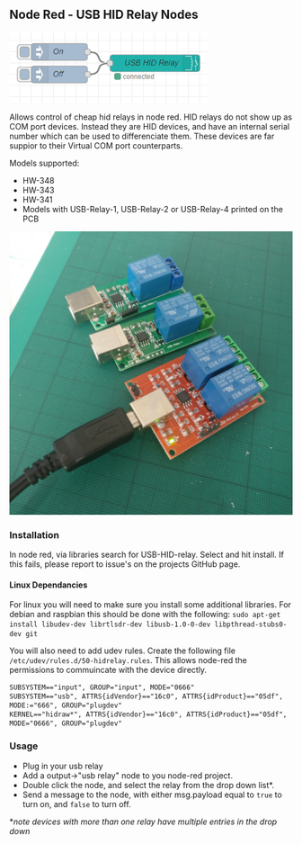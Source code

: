## Node Red - USB HID Relay Nodes
![](usb%20hid%20relay%20screenshot%202.png)

Allows control of cheap hid relays in node red. HID relays do not show up as COM port devices. Instead they are HID devices, and have an internal serial number which can be used to differenciate them. These devices are far suppior to their Virtual COM port counterparts.

Models supported:
* HW-348
* HW-343
* HW-341
* Models with USB-Relay-1, USB-Relay-2 or USB-Relay-4 printed on the PCB

![](HW-343.jpg)

### Installation

In node red, via libraries search for USB-HID-relay. Select and hit install. If this fails, please report to issue's on the projects GitHub page.

#### Linux Dependancies
For linux you will need to make sure you install some additional libraries. For debian and raspbian this should be done with the following:
```sudo apt-get install libudev-dev librtlsdr-dev libusb-1.0-0-dev libpthread-stubs0-dev git```

You will also need to add udev rules. Create the following file ```/etc/udev/rules.d/50-hidrelay.rules```. This allows node-red the permissions to commuincate with the device directly.

```
SUBSYSTEM=="input", GROUP="input", MODE="0666"
SUBSYSTEM=="usb", ATTRS{idVendor}=="16c0", ATTRS{idProduct}=="05df", MODE:="666", GROUP="plugdev"
KERNEL=="hidraw*", ATTRS{idVendor}=="16c0", ATTRS{idProduct}=="05df", MODE="0666", GROUP="plugdev"
```

### Usage

* Plug in your usb relay
* Add a output->"usb relay" node to you node-red project.
* Double click the node, and select the relay from the drop down list*. 
* Send a message to the node, with either msg.payload equal to ```true``` to turn on, and ```false``` to turn off.

**note devices with more than one relay have multiple entries in the drop down* 


